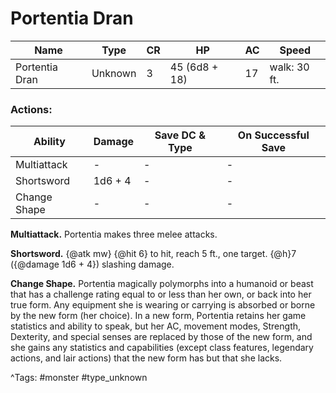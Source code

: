 # Portentia Dran

| Name | Type | CR | HP | AC | Speed |
|------|------|----|----|----|-------|
| Portentia Dran | Unknown | 3 | 45 (6d8 + 18) | 17 | walk: 30 ft. |

### Actions:

| Ability | Damage | Save DC & Type | On Successful Save |
|---------|--------|----------------|--------------------|
| Multiattack | - | - | - |
| Shortsword | 1d6 + 4 | - | - |
| Change Shape | - | - | - |


**Multiattack.** Portentia makes three melee attacks.

**Shortsword.** {@atk mw} {@hit 6} to hit, reach 5 ft., one target. {@h}7 ({@damage 1d6 + 4}) slashing damage.

**Change Shape.** Portentia magically polymorphs into a humanoid or beast that has a challenge rating equal to or less than her own, or back into her true form. Any equipment she is wearing or carrying is absorbed or borne by the new form (her choice). In a new form, Portentia retains her game statistics and ability to speak, but her AC, movement modes, Strength, Dexterity, and special senses are replaced by those of the new form, and she gains any statistics and capabilities (except class features, legendary actions, and lair actions) that the new form has but that she lacks.

^Tags: #monster #type_unknown